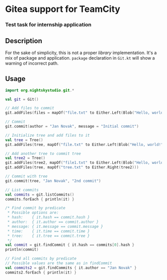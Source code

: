 # Gitea support for TeamCity
### Test task for internship application

## Description
For the sake of simplicity, this is not a proper *library* implementation. 
It's a mix of package and application. `package` declaration in `Git.kt` 
will show a warning of incorrect path.

## Usage
```kotlin
import org.nightskystudio.git.*

val git = Git()

// Add files to commit
git.addFiles(files = mapOf("file.txt" to Either.Left(Blob("Hello, world!"))))

// Commit
git.commit(author = "Jan Novak", message = "Initial commit")

// Initialize tree and add files to it
val tree = Tree()
git.addFiles(tree, mapOf("file.txt" to Either.Left(Blob("Hello, world!"))))

// Add another tree to commit tree
val tree2 = Tree()
git.addFiles(tree2, mapOf("file1.txt" to Either.Left(Blob("Hello, world!"))))
git.addFiles(tree, mapOf("tree.txt" to Either.Right(tree2)))

// Commit with tree
git.commit(tree, "Jan Novak", "2nd commit")

// List commits
val commits = git.listCommits()
commits.forEach { println(it) }

/* Find commit by predicate
 * Possible options are:
 * hash:    { it.hash == commit.hash }
 * author:  { it.author == commit.author }
 * message: { it.message == commit.message }
 * time:    { it.time == commit.time }
 * tree:    { it.tree == commit.tree }
 */
val commit = git.findCommit { it.hash == commits[0].hash }
println(commit)

// Find all commits by predicate
// Possible values are the same as in findCommit
val commits2 = git.findCommits { it.author == "Jan Novak" }
commits2.forEach { println(it) }
```